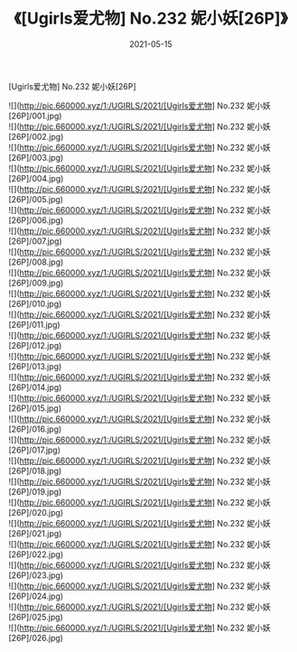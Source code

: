 ﻿---
layout: post
title:  《[Ugirls爱尤物] No.232 妮小妖[26P]》
date:   2021-05-15
img: http://pic.660000.xyz/1:/UGIRLS/2021/[Ugirls爱尤物] No.232 妮小妖[26P]/000.jpg
categories: [美女, 清纯, 唯美]
---

[Ugirls爱尤物] No.232 妮小妖[26P]

  ![](http://pic.660000.xyz/1:/UGIRLS/2021/[Ugirls爱尤物] No.232 妮小妖[26P]/001.jpg) <br> ![](http://pic.660000.xyz/1:/UGIRLS/2021/[Ugirls爱尤物] No.232 妮小妖[26P]/002.jpg) <br> ![](http://pic.660000.xyz/1:/UGIRLS/2021/[Ugirls爱尤物] No.232 妮小妖[26P]/003.jpg) <br> ![](http://pic.660000.xyz/1:/UGIRLS/2021/[Ugirls爱尤物] No.232 妮小妖[26P]/004.jpg) <br> ![](http://pic.660000.xyz/1:/UGIRLS/2021/[Ugirls爱尤物] No.232 妮小妖[26P]/005.jpg) <br> ![](http://pic.660000.xyz/1:/UGIRLS/2021/[Ugirls爱尤物] No.232 妮小妖[26P]/006.jpg) <br> ![](http://pic.660000.xyz/1:/UGIRLS/2021/[Ugirls爱尤物] No.232 妮小妖[26P]/007.jpg) <br> ![](http://pic.660000.xyz/1:/UGIRLS/2021/[Ugirls爱尤物] No.232 妮小妖[26P]/008.jpg) <br> ![](http://pic.660000.xyz/1:/UGIRLS/2021/[Ugirls爱尤物] No.232 妮小妖[26P]/009.jpg) <br> ![](http://pic.660000.xyz/1:/UGIRLS/2021/[Ugirls爱尤物] No.232 妮小妖[26P]/010.jpg) <br> ![](http://pic.660000.xyz/1:/UGIRLS/2021/[Ugirls爱尤物] No.232 妮小妖[26P]/011.jpg) <br> ![](http://pic.660000.xyz/1:/UGIRLS/2021/[Ugirls爱尤物] No.232 妮小妖[26P]/012.jpg) <br> ![](http://pic.660000.xyz/1:/UGIRLS/2021/[Ugirls爱尤物] No.232 妮小妖[26P]/013.jpg) <br> ![](http://pic.660000.xyz/1:/UGIRLS/2021/[Ugirls爱尤物] No.232 妮小妖[26P]/014.jpg) <br> ![](http://pic.660000.xyz/1:/UGIRLS/2021/[Ugirls爱尤物] No.232 妮小妖[26P]/015.jpg) <br> ![](http://pic.660000.xyz/1:/UGIRLS/2021/[Ugirls爱尤物] No.232 妮小妖[26P]/016.jpg) <br> ![](http://pic.660000.xyz/1:/UGIRLS/2021/[Ugirls爱尤物] No.232 妮小妖[26P]/017.jpg) <br> ![](http://pic.660000.xyz/1:/UGIRLS/2021/[Ugirls爱尤物] No.232 妮小妖[26P]/018.jpg) <br> ![](http://pic.660000.xyz/1:/UGIRLS/2021/[Ugirls爱尤物] No.232 妮小妖[26P]/019.jpg) <br> ![](http://pic.660000.xyz/1:/UGIRLS/2021/[Ugirls爱尤物] No.232 妮小妖[26P]/020.jpg) <br> ![](http://pic.660000.xyz/1:/UGIRLS/2021/[Ugirls爱尤物] No.232 妮小妖[26P]/021.jpg) <br> ![](http://pic.660000.xyz/1:/UGIRLS/2021/[Ugirls爱尤物] No.232 妮小妖[26P]/022.jpg) <br> ![](http://pic.660000.xyz/1:/UGIRLS/2021/[Ugirls爱尤物] No.232 妮小妖[26P]/023.jpg) <br> ![](http://pic.660000.xyz/1:/UGIRLS/2021/[Ugirls爱尤物] No.232 妮小妖[26P]/024.jpg) <br> ![](http://pic.660000.xyz/1:/UGIRLS/2021/[Ugirls爱尤物] No.232 妮小妖[26P]/025.jpg) <br> ![](http://pic.660000.xyz/1:/UGIRLS/2021/[Ugirls爱尤物] No.232 妮小妖[26P]/026.jpg) <br>